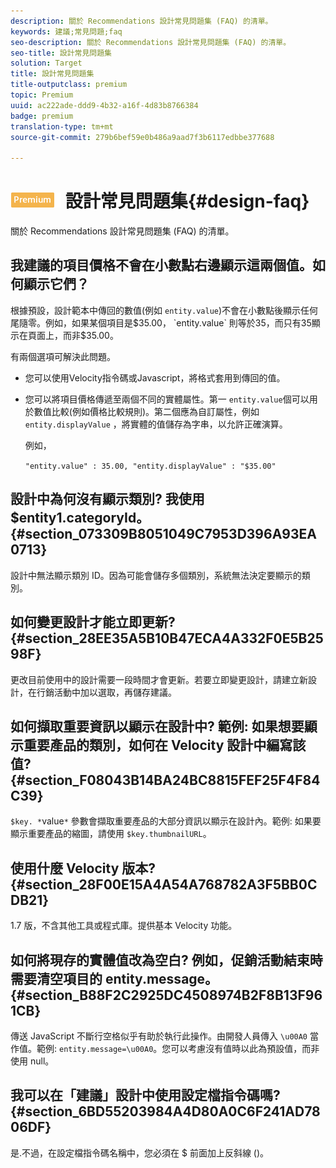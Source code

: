 ```yaml
---
description: 關於 Recommendations 設計常見問題集 (FAQ) 的清單。
keywords: 建議;常見問題;faq
seo-description: 關於 Recommendations 設計常見問題集 (FAQ) 的清單。
seo-title: 設計常見問題集
solution: Target
title: 設計常見問題集
title-outputclass: premium
topic: Premium
uuid: ac222ade-ddd9-4b32-a16f-4d83b8766384
badge: premium
translation-type: tm+mt
source-git-commit: 279b6bef59e0b486a9aad7f3b6117edbbe377688

---
```



# ![PREMIUM](/help/assets/premium.png) 設計常見問題集{#design-faq}

關於 Recommendations 設計常見問題集 (FAQ) 的清單。

## 我建議的項目價格不會在小數點右邊顯示這兩個值。如何顯示它們？

根據預設，設計範本中傳回的數值(例如 `entity.value`)不會在小數點後顯示任何尾隨零。例如，如果某個項目是$35.00， `entity.value` 則等於35，而只有35顯示在頁面上，而非$35.00。

有兩個選項可解決此問題。

* 您可以使用Velocity指令碼或Javascript，將格式套用到傳回的值。

* 您可以將項目價格傳遞至兩個不同的實體屬性。第一 `entity.value`個可以用於數值比較(例如價格比較規則)。第二個應為自訂屬性，例如 `entity.displayValue` ，將實體的值儲存為字串，以允許正確演算。

   例如，

   `"entity.value" : 35.00, "entity.displayValue" : "$35.00"`

## 設計中為何沒有顯示類別? 我使用 $entity1.categoryId。{#section_073309B8051049C7953D396A93EA0713}

設計中無法顯示類別 ID。因為可能會儲存多個類別，系統無法決定要顯示的類別。

## 如何變更設計才能立即更新?   {#section_28EE35A5B10B47ECA4A332F0E5B2598F}

更改目前使用中的設計需要一段時間才會更新。若要立即變更設計，請建立新設計，在行銷活動中加以選取，再儲存建議。

## 如何擷取重要資訊以顯示在設計中? 範例: 如果想要顯示重要產品的類別，如何在 Velocity 設計中編寫該值? {#section_F08043B14BA24BC8815FEF25F4F84C39}

`$key. *`value`*` 參數會擷取重要產品的大部分資訊以顯示在設計內。範例: 如果要顯示重要產品的縮圖，請使用 `$key.thumbnailURL`。

## 使用什麼 Velocity 版本? {#section_28F00E15A4A54A768782A3F5BB0CDB21}

1.7 版，不含其他工具或程式庫。提供基本 Velocity 功能。

## 如何將現存的實體值改為空白? 例如，促銷活動結束時需要清空項目的 entity.message。{#section_B88F2C2925DC4508974B2F8B13F961CB}

傳送 JavaScript 不斷行空格似乎有助於執行此操作。由開發人員傳入 `\u00A0` 當作值。範例: `entity.message=\u00A0`。您可以考慮沒有值時以此為預設值，而非使用 null。

## 我可以在「建議」設計中使用設定檔指令碼嗎? {#section_6BD55203984A4D80A0C6F241AD7806DF}

是.不過，在設定檔指令碼名稱中，您必須在 $ 前面加上反斜線 (\)。
